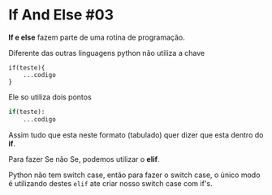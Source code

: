 # If And Else #03

__If e else__ fazem parte de uma rotina de programação.

Diferente das outras linguagens python não utiliza a chave

```
if(teste){
    ...codigo
}

```

Ele so utiliza dois pontos

```python
if(teste):
    ...codigo

```

Assim tudo que esta neste formato (tabulado) quer dizer que esta dentro do __if__.

Para fazer Se não Se, podemos utilizar o __elif__. 

Python não tem switch case, então para fazer o switch case, o único modo é utilizando destes `elif` ate criar nosso switch case com if's.
